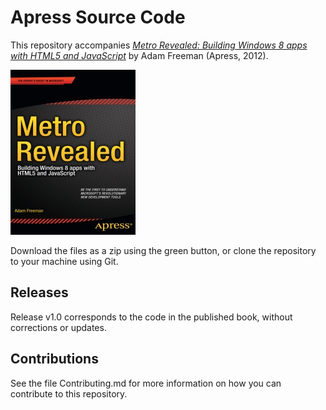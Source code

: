 # Apress Source Code

This repository accompanies [*Metro Revealed: Building Windows 8 apps with HTML5 and JavaScript*](http://www.apress.com/9781430244882) by Adam Freeman (Apress, 2012).

![Cover image](9781430244882.jpg)

Download the files as a zip using the green button, or clone the repository to your machine using Git.

## Releases

Release v1.0 corresponds to the code in the published book, without corrections or updates.

## Contributions

See the file Contributing.md for more information on how you can contribute to this repository.
